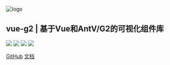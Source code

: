 ![logo](/logo.png)
## vue-g2  |  基于Vue和AntV/G2的可视化组件库

![](https://travis-ci.com/wupeiwen/vue-g2.svg?branch=master)
[![](https://img.shields.io/npm/v/vue-g2.svg)](https://www.npmjs.com/package/vue-g2)
![](https://img.shields.io/bundlephobia/min/vue-g2.svg)
![](https://img.shields.io/npm/dt/vue-g2.svg)

[GitHub](https://github.com/wupeiwen/vue-g2/)
[文档](/guide)
